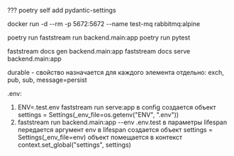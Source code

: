??? poetry self add pydantic-settings

docker run -d --rm -p 5672:5672 --name test-mq rabbitmq:alpine

poetry run faststream run backend.main:app
poetry run pytest

faststream docs gen backend.main:app
faststream docs serve backend.main:app


durable - свойство назначается для каждого элемента отдельно:
exch, pub, sub, message=persist


.env:
1. ENV=.test.env faststream run serve:app
в config создается объект settings = Settings(_env_file=os.getenv("ENV", ".env"))
2. faststream run backend.main:app --env .env.test
в параметры lifespan передается аргумент env
в lifespan создается объект settings = Settings(_env_file=env)
объект помещается в контекст context.set_global("settings", settings)
